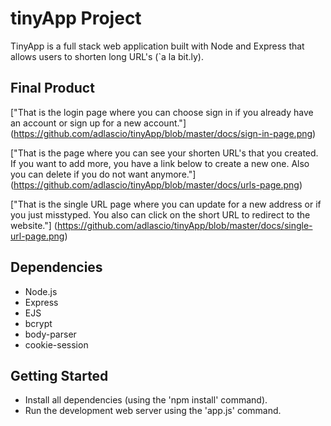 # tinyApp Project

TinyApp is a full stack web application built with Node and Express that allows users to shorten long URL's (`a la bit.ly).

## Final Product

["That is the login page where you can choose sign in if you already have an account or sign up for a new account."]
(https://github.com/adlascio/tinyApp/blob/master/docs/sign-in-page.png)

["That is the page where you can see your shorten URL's that you created. If you want to add more, you have a link below to create a new one. Also you can delete if you do not want anymore."]
(https://github.com/adlascio/tinyApp/blob/master/docs/urls-page.png)

["That is the single URL page where you can update for a new address or if you just misstyped. You also can click on the short URL to redirect to the website."]
(https://github.com/adlascio/tinyApp/blob/master/docs/single-url-page.png)


## Dependencies

- Node.js
- Express
- EJS
- bcrypt
- body-parser
- cookie-session

## Getting Started

- Install all dependencies (using the 'npm install' command).
- Run the development web server using the 'app.js' command.
